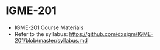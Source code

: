 # IGME-201
- IGME-201 Course Materials
- Refer to the syllabus: https://github.com/dxsigm/IGME-201/blob/master/syllabus.md
